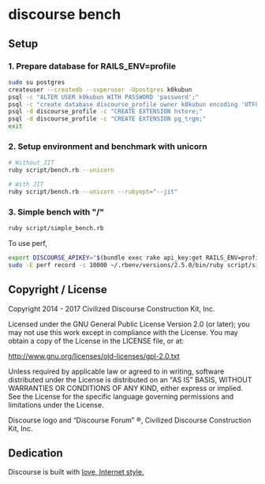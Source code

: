 # discourse bench

## Setup

### 1. Prepare database for RAILS\_ENV=profile

```bash
sudo su postgres
createuser --createdb --superuser -Upostgres k0kubun
psql -c "ALTER USER k0kubun WITH PASSWORD 'password';"
psql -c "create database discourse_profile owner k0kubun encoding 'UTF8' TEMPLATE template0;"
psql -d discourse_profile -c "CREATE EXTENSION hstore;"
psql -d discourse_profile -c "CREATE EXTENSION pg_trgm;"
exit
```

### 2. Setup environment and benchmark with unicorn

```bash
# Without JIT
ruby script/bench.rb --unicorn

# With JIT
ruby script/bench.rb --unicorn --rubyopt="--jit"
```

### 3. Simple bench with "/"

```bash
ruby script/simple_bench.rb
```

To use perf,

```bash
export DISCOURSE_APIKEY="$(bundle exec rake api_key:get RAILS_ENV=profile)"
sudo -E perf record -c 10000 ~/.rbenv/versions/2.5.0/bin/ruby script/simple_bench.rb
```

## Copyright / License

Copyright 2014 - 2017 Civilized Discourse Construction Kit, Inc.

Licensed under the GNU General Public License Version 2.0 (or later);
you may not use this work except in compliance with the License.
You may obtain a copy of the License in the LICENSE file, or at:

   http://www.gnu.org/licenses/old-licenses/gpl-2.0.txt

Unless required by applicable law or agreed to in writing, software
distributed under the License is distributed on an "AS IS" BASIS,
WITHOUT WARRANTIES OR CONDITIONS OF ANY KIND, either express or implied.
See the License for the specific language governing permissions and
limitations under the License.

Discourse logo and “Discourse Forum” ®, Civilized Discourse Construction Kit, Inc.

## Dedication

Discourse is built with [love, Internet style.](http://www.youtube.com/watch?v=Xe1TZaElTAs)
